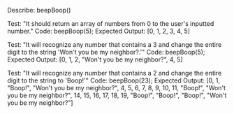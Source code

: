 Describe: beepBoop()

Test: "It should return an array of numbers from 0 to the user's inputted number."
Code: beepBoop(5);
Expected Output: [0, 1, 2, 3, 4, 5]

Test: "It will recognize any number that contains a 3 and change the entire digit to the string 'Won't you be my neighbor?.'"
Code: beepBoop(5);
Expected Output: [0, 1, 2, "Won't you be my neighbor?", 4, 5]

Test: "It will recognize any number that contains a 2 and change the entire digit to the string to 'Boop!'"
Code: beepBoop(23);
Expected Output: [0, 1, "Boop!", "Won't you be my neighbor?", 4, 5, 6, 7, 8, 9, 10, 11, "Boop!", "Won't you be my neighbor?", 14, 15, 16, 17, 18, 19, "Boop!", "Boop!", "Boop!", "Won't you be my neighbor?"]
